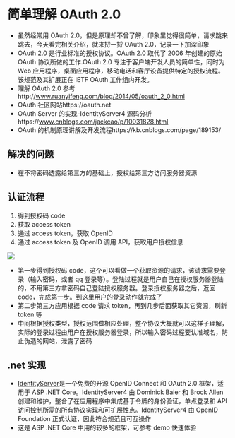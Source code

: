 # 简单理解 OAuth 2.0

- 虽然经常用 OAuth 2.0，但是原理却不曾了解，印象里觉得很简单，请求跳来跳去，今天看完相关介绍，就来捋一捋 OAuth 2.0，记录一下加深印象
- OAuth 2.0 是行业标准的授权协议。OAuth 2.0 取代了 2006 年创建的原始 OAuth 协议所做的工作.OAuth 2.0 专注于客户端开发人员的简单性，同时为 Web 应用程序，桌面应用程序，移动电话和客厅设备提供特定的授权流程。该规范及其扩展正在 IETF OAuth 工作组内开发。
- 理解 OAuth 2.0 参考http://www.ruanyifeng.com/blog/2014/05/oauth_2_0.html
- OAuth 社区网站https://oauth.net
- OAuth Server 的实现-IdentityServer4 源码分析https://www.cnblogs.com/jackcao/p/10031828.html
- OAuth 的机制原理讲解及开发流程https://kb.cnblogs.com/page/189153/

## 解决的问题

- 在不将密码透露给第三方的基础上，授权给第三方访问服务器资源

## 认证流程

1. 得到授权码 code
2. 获取 access token
3. 通过 access token，获取 OpenID
4. 通过 access token 及 OpenID 调用 API，获取用户授权信息

![ ](http://blog.unvs.cn/upload/oauth2.0_developer_pic.jpg)

- 第一步得到授权码 code，这个可以看做一个获取资源的请求，该请求需要登录（输入密码，或者 qq 登录等）。登陆过程就是用户自己在授权服务器登陆的，不用第三方拿密码自己登陆授权服务器。登录授权服务器之后，返回 code，完成第一步。到这里用户的登录动作就完成了
- 第二步第三方应用根据 code 请求 token，再到几步后面获取其它资源，刷新 token 等
- 中间根据授权类型，授权范围做相应处理，整个协议大概就可以这样子理解，实际的登录过程由用户在授权服务器登录，所以输入密码过程要认准域名，防止伪造的网站，泄露了密码

## .net 实现

- [IdentityServer](https://github.com/IdentityServer/IdentityServer4)是一个免费的开源 OpenID Connect 和 OAuth 2.0 框架，适用于 ASP .NET Core。IdentityServer4 由 Dominick Baier 和 Brock Allen 创建和维护，整合了在应用程序中集成基于令牌的身份验证，单点登录和 API 访问控制所需的所有协议实现和可扩展性点。IdentityServer4 由 OpenID Foundation 正式认证，因此符合规范且可互操作
- 这是 ASP .NET Core 中用的较多的框架，可参考 demo 快速体验
